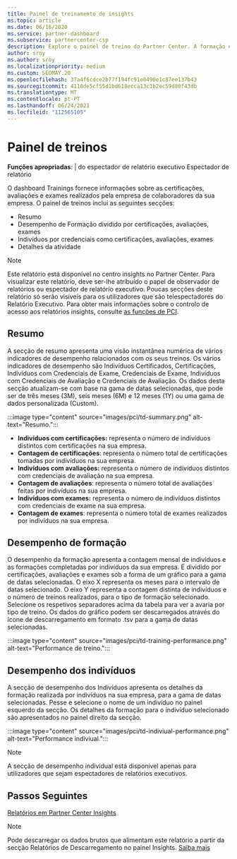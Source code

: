 ```yaml
---
title: Painel de treinamento de insights
ms.topic: article
ms.date: 06/16/2020
ms.service: partner-dashboard
ms.subservice: partnercenter-csp
description: Explore o painel de treino do Partner Center. A formação é um dos relatórios disponíveis na área do Partner Center Insights (PCI).
author: sroy
ms.author: sroy
ms.localizationpriority: medium
ms.custom: SEOMAY.20
ms.openlocfilehash: 37a4f6cdce2b77f194fc91e0490e1c87ee137b43
ms.sourcegitcommit: 4118de5cf55d1bd618ecca13c1b2ec59d80f43db
ms.translationtype: MT
ms.contentlocale: pt-PT
ms.lasthandoff: 06/24/2021
ms.locfileid: "112565105"
---
```

# <a name="trainings-dashboard"></a>Painel de treinos

**Funções apropriadas**: | do espectador de relatório executivo Espectador de relatório

O dashboard Trainings fornece informações sobre as certificações, avaliações e exames realizados pela empresa de colaboradores da sua empresa. O painel de treinos inclui as seguintes secções:

- Resumo
- Desempenho de Formação dividido por certificações, avaliações, exames
- Indivíduos por credenciais como certificações, avaliações, exames
- Detalhes da atividade

>[!NOTE] 
>Este relatório está disponível no centro insights no Partner Center. Para visualizar este relatório, deve ser-lhe atribuído o papel de observador de relatórios ou espectador de relatório executivo. Poucas secções deste relatório só serão visíveis para os utilizadores que são telespectadores do Relatório Executivo. Para obter mais informações sobre o controlo de acesso aos relatórios insights, consulte [as funções de PCI](pci-roles.md).

## <a name="summary"></a>Resumo

A secção de resumo apresenta uma visão instantânea numérica de vários indicadores de desempenho relacionados com os seus treinos. Os vários indicadores de desempenho são Indivíduos Certificados, Certificações, Indivíduos com Credenciais de Exame, Credenciais de Exame, Indivíduos com Credenciais de Avaliação e Credenciais de Avaliação. Os dados desta secção atualizam-se com base na gama de datas selecionadas, que pode ser de três meses (3M), seis meses (6M) e 12 meses (1Y) ou uma gama de dados personalizada (Custom). 

:::image type="content" source="images/pci/td-summary.png" alt-text="Resumo.":::

- **Indivíduos com certificações:** representa o número de indivíduos distintos com certificações na sua empresa.
- **Contagem de certificações**: representa o número total de certificações tomadas por indivíduos na sua empresa.
- **Indivíduos com avaliações:** representa o número de indivíduos distintos com credenciais de avaliação na sua empresa. 
- **Contagem de avaliações**: representa o número total de avaliações feitas por indivíduos na sua empresa.
- **Indivíduos com exames:** representa o número de indivíduos distintos com credenciais de exame na sua empresa. 
- **Contagem de exames**: representa o número total de exames realizados por indivíduos na sua empresa.

## <a name="training-performance"></a>Desempenho de formação

O desempenho da formação apresenta a contagem mensal de indivíduos e as formações completadas por indivíduos da sua empresa. É dividido por certificações, avaliações e exames sob a forma de um gráfico para a gama de datas selecionadas. O eixo X representa os meses para o intervalo de datas selecionado. O eixo Y representa a contagem distinta de indivíduos e o número de treinos realizados, para o tipo de formação selecionado. Selecione os respetivos separadores acima da tabela para ver a avaria por tipo de treino. Os dados do gráfico podem ser descarregados através do ícone de descarregamento em formato .tsv para a gama de datas selecionadas.

:::image type="content" source="images/pci/td-training-performance.png" alt-text="Performance de treino.":::

## <a name="individuals-performance"></a>Desempenho dos indivíduos

A secção de desempenho dos Indivíduos apresenta os detalhes da formação realizada por indivíduos na sua empresa, para a gama de datas selecionadas. Pesse e selecione o nome de um indivíduo no painel esquerdo da secção. Os detalhes da formação para o indivíduo selecionado são apresentados no painel direito da secção.

:::image type="content" source="images/pci/td-indiviual-performance.png" alt-text="Performance indiviual.":::

>[!NOTE] 
> A secção de desempenho individual está disponível apenas para utilizadores que sejam espectadores de relatórios executivos. 

## <a name="next-steps"></a>Passos Seguintes

[Relatórios em Partner Center Insights](partner-center-insights.md)

>[!NOTE] 
> Pode descarregar os dados brutos que alimentam este relatório a partir da secção Relatórios de Descarregamento no painel Insights. [Saiba mais](pci-download-reports.md)